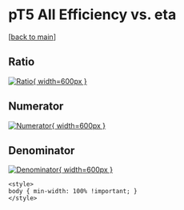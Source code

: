# pT5 All Efficiency vs. eta

[[back to main](./)]



## Ratio

[![Ratio](../mtv/var/pT5_0_eff_eta.png){ width=600px }](../mtv/var/pT5_0_eff_eta.pdf)

## Numerator

[![Numerator](../mtv/num/pT5_0_eff_eta_num.png){ width=600px }](../mtv/num/pT5_0_eff_eta_num.pdf)

## Denominator

[![Denominator](../mtv/den/pT5_0_eff_eta_den.png){ width=600px }](../mtv/den/pT5_0_eff_eta_den.pdf)


``` {=html}
<style>
body { min-width: 100% !important; }
</style>
```

